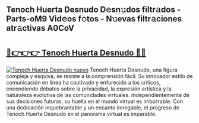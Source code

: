 ## Tenoch Huerta Desnudo D𝚎sn𝚞dos filtr𝚊dos - Parts-oM9 Vid𝚎os f𝚘tos - N𝚞evas filtr𝚊ciones atr𝚊ctivas A0CoV

# <h2><a href="http://mb9b45.tromn.icu/?c=Tenoch+Huerta+Desnudo">🔗👉👉👉 Tenoch Huerta Desnudo 🔗🔗</a></h2>

[![Tenoch Huerta Desnudo nuevo](https://i.imgur.com/pEAQMta.gif)](http://mb9b45.tromn.icu/?c=Tenoch+Huerta+Desnudo)
Tenoch Huerta Desnudo, una figura compleja y esquiva, se resiste a la comprensión fácil. Su innovador estilo de comunicación en línea ha cautivado y enfurecido a los críticos, encendiendo debates sobre la privacidad, la expresión artística y la naturaleza evolutiva de las comunidades virtuales. Independientemente de sus decisiones futuras, su huella en el mundo virtual es imborrable. Con una dedicación inquebrantable y un encanto innegable, el progreso de Tenoch Huerta Desnudo en el panorama virtual es imparable.
